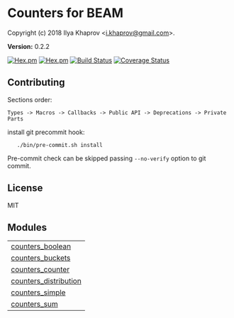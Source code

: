 

# Counters for BEAM #

Copyright (c) 2018 Ilya Khaprov <<i.khaprov@gmail.com>>.

__Version:__ 0.2.2

[![Hex.pm](https://img.shields.io/hexpm/v/counters.svg?maxAge=2592000?style=plastic)](https://hex.pm/packages/counters)
[![Hex.pm](https://img.shields.io/hexpm/dt/counters.svg?maxAge=2592000)](https://hex.pm/packages/counters)
[![Build Status](https://travis-ci.org/deadtrickster/counters.erl.svg?branch=version-3)](https://travis-ci.org/deadtrickster/counters.erl)
[![Coverage Status](https://coveralls.io/repos/github/deadtrickster/counters.erl/badge.svg?branch=master)](https://coveralls.io/github/deadtrickster/counters.erl?branch=master)

## Contributing

Sections order:

`Types -> Macros -> Callbacks -> Public API -> Deprecations -> Private Parts`

install git precommit hook:

```
   ./bin/pre-commit.sh install
```

Pre-commit check can be skipped passing `--no-verify` option to git commit.

## License

MIT


## Modules ##


<table width="100%" border="0" summary="list of modules">
<tr><td><a href="https://github.com/deadtrickster/counters.erl/blob/master/doc/counters_boolean.md" class="module">counters_boolean</a></td></tr>
<tr><td><a href="https://github.com/deadtrickster/counters.erl/blob/master/doc/counters_buckets.md" class="module">counters_buckets</a></td></tr>
<tr><td><a href="https://github.com/deadtrickster/counters.erl/blob/master/doc/counters_counter.md" class="module">counters_counter</a></td></tr>
<tr><td><a href="https://github.com/deadtrickster/counters.erl/blob/master/doc/counters_distribution.md" class="module">counters_distribution</a></td></tr>
<tr><td><a href="https://github.com/deadtrickster/counters.erl/blob/master/doc/counters_simple.md" class="module">counters_simple</a></td></tr>
<tr><td><a href="https://github.com/deadtrickster/counters.erl/blob/master/doc/counters_sum.md" class="module">counters_sum</a></td></tr></table>

